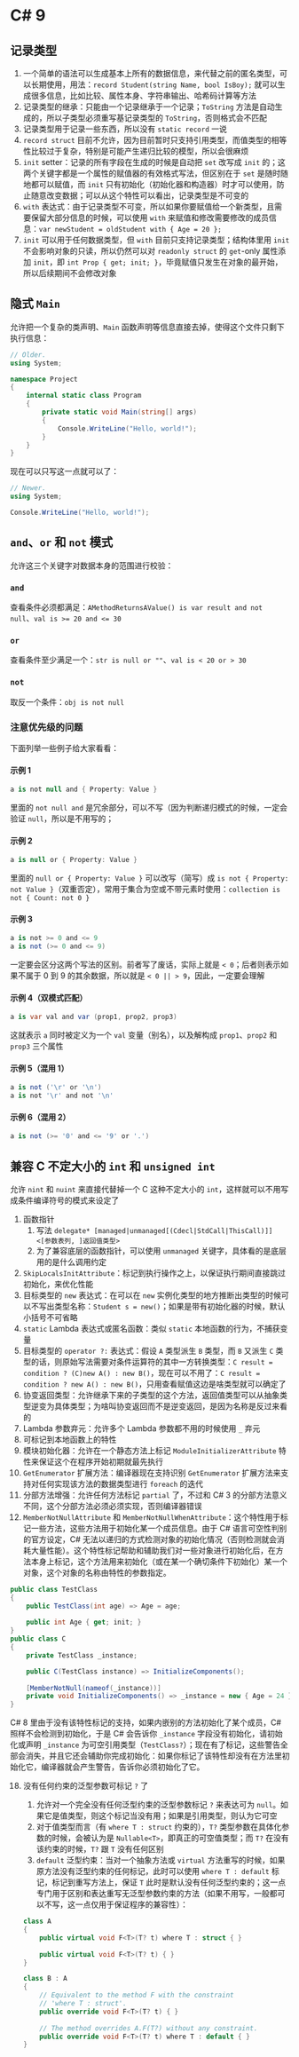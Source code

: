 # C# 9
## 记录类型

1. 一个简单的语法可以生成基本上所有的数据信息，来代替之前的匿名类型，可以长期使用，用法：`record Student(string Name, bool IsBoy);` 就可以生成很多信息，比如比较、属性本身、字符串输出、哈希码计算等方法
2. 记录类型的继承：只能由一个记录继承于一个记录；`ToString` 方法是自动生成的，所以子类型必须重写基记录类型的 `ToString`，否则格式会不匹配
3. 记录类型用于记录一些东西，所以没有 `static record` 一说
4. `record struct` 目前不允许，因为目前暂时只支持引用类型，而值类型的相等性比较过于复杂，特别是可能产生递归比较的模型，所以会很麻烦
5. `init` setter：记录的所有字段在生成的时候是自动把 `set` 改写成 `init` 的；这两个关键字都是一个属性的赋值器的有效格式写法，但区别在于 `set` 是随时随地都可以赋值，而 `init` 只有初始化（初始化器和构造器）时才可以使用，防止随意改变数据；可以从这个特性可以看出，记录类型是不可变的
6. `with` 表达式：由于记录类型不可变，所以如果你要赋值给一个新类型，且需要保留大部分信息的时候，可以使用 `with` 来赋值和修改需要修改的成员信息：`var newStudent = oldStudent with { Age = 20 };`
7. `init` 可以用于任何数据类型，但 `with` 目前只支持记录类型；结构体里用 `init` 不会影响对象的只读，所以仍然可以对 `readonly struct` 的 `get`-only 属性添加 `init`，即 `int Prop { get; init; }`，毕竟赋值只发生在对象的最开始，所以后续期间不会修改对象

## 隐式 `Main`

允许把一个复杂的类声明、`Main` 函数声明等信息直接去掉，使得这个文件只剩下执行信息：

```csharp
// Older.
using System;

namespace Project
{
    internal static class Program
    {
        private static void Main(string[] args)
        {
            Console.WriteLine("Hello, world!");
        }
    }
}
```

现在可以只写这一点就可以了：

```csharp
// Newer.
using System;

Console.WriteLine("Hello, world!");
```

## `and`、`or` 和 `not` 模式

允许这三个关键字对数据本身的范围进行校验：

### `and`

查看条件必须都满足：`AMethodReturnsAValue() is var result and not null`、`val is >= 20 and <= 30`

### `or`

查看条件至少满足一个：`str is null or ""`、`val is < 20 or > 30`

### `not`

取反一个条件：`obj is not null`

### 注意优先级的问题

下面列举一些例子给大家看看：

#### 示例 1

```csharp
a is not null and { Property: Value }
```

里面的 `not null and` 是冗余部分，可以不写（因为判断递归模式的时候，一定会验证 `null`，所以是不用写的；

#### 示例 2

```csharp
a is null or { Property: Value }
```

里面的 `null or { Property: Value }` 可以改写（简写）成 `is not { Property: not Value }`（双重否定），常用于集合为空或不带元素时使用：`collection is not { Count: not 0 }`

#### 示例 3

```csharp
a is not >= 0 and <= 9
a is not (>= 0 and <= 9)
```

一定要会区分这两个写法的区别。前者写了废话，实际上就是 `< 0`；后者则表示如果不属于 0 到 9 的其余数据，所以就是 `< 0 || > 9`，因此，一定要会理解

#### 示例 4（双模式匹配）

```csharp
a is var val and var (prop1, prop2, prop3)
```

这就表示 `a` 同时被定义为一个 `val` 变量（别名），以及解构成 `prop1`、`prop2` 和 `prop3` 三个属性

#### 示例 5（混用 1）

```csharp
a is not ('\r' or '\n')
a is not '\r' and not '\n'
```

#### 示例 6（混用 2）

```csharp
a is not (>= '0' and <= '9' or '.')
```

## 兼容 C 不定大小的 `int` 和 `unsigned int`

允许 `nint` 和 `nuint` 来直接代替掉一个 C 这种不定大小的 `int`，这样就可以不用写成条件编译符号的模式来设定了

1. 函数指针
    1. 写法 `delegate* [managed|unmanaged[(Cdecl|StdCall|ThisCall)]] <[参数表列, ]返回值类型>`
    2. 为了兼容底层的函数指针，可以使用 `unmanaged` 关键字，具体看的是底层用的是什么调用约定
2. `SkipLocalsInitAttribute`：标记到执行操作之上，以保证执行期间直接跳过初始化，来优化性能
3. 目标类型的 `new` 表达式：在可以在 `new` 实例化类型的地方推断出类型的时候可以不写出类型名称：`Student s = new()`；如果是带有初始化器的时候，默认小括号不可省略
4. `static` Lambda 表达式或匿名函数：类似 `static` 本地函数的行为，不捕获变量
5. 目标类型的 `operator ?:` 表达式：假设 `A` 类型派生 `B` 类型，而 `B` 又派生 `C` 类型的话，则原始写法需要对条件运算符的其中一方转换类型：`C result = condition ? (C)new A() : new B()`，现在可以不用了：`C result = condition ? new A() : new B()`，只用查看赋值这边是啥类型就可以确定了
6. 协变返回类型：允许继承下来的子类型的这个方法，返回值类型可以从抽象类型逆变为具体类型；为啥叫协变返回而不是逆变返回，是因为名称是反过来看的
7. Lambda 参数弃元：允许多个 Lambda 参数都不用的时候使用 `_` 弃元
8. 可标记到本地函数上的特性
9. 模块初始化器：允许在一个静态方法上标记 `ModuleInitializerAttribute` 特性来保证这个在程序开始初期就最先执行
10. `GetEnumerator` 扩展方法：编译器现在支持识别 `GetEnumerator` 扩展方法来支持对任何实现该方法的数据类型进行 `foreach` 的迭代
11. 分部方法增强：允许任何方法标记 `partial` 了，不过和 C# 3 的分部方法意义不同，这个分部方法必须必须实现，否则编译器错误
12. `MemberNotNullAttribute` 和 `MemberNotNullWhenAttribute`：这个特性用于标记一些方法，这些方法用于初始化某一个成员信息。由于 C# 语言可空性判别的官方设定，C# 无法以递归的方式检测对象的初始化情况（否则检测就会消耗大量性能）。这个特性标记帮助和辅助我们对一些对象进行初始化后，在方法本身上标记，这个方法用来初始化（或在某一个确切条件下初始化）某一个对象，这个对象的名称由特性的参数指定。

```csharp
public class TestClass
{
    public TestClass(int age) => Age = age;
    
    public int Age { get; init; }
}
public class C
{
    private TestClass _instance;

    public C(TestClass instance) => InitializeComponents();
    
    [MemberNotNull(nameof(_instance))]
    private void InitializeComponents() => _instance = new { Age = 24 };
}
```

C# 8 里由于没有该特性标记的支持，如果内嵌别的方法初始化了某个成员，C# 照样不会检测到初始化，于是 C# 会告诉你 `_instance` 字段没有初始化，请初始化或声明 `_instance` 为可空引用类型（`TestClass?`）；现在有了标记，这些警告全部会消失，并且它还会辅助你完成初始化：如果你标记了该特性却没有在方法里初始化它，编译器就会产生警告，告诉你必须初始化了它。

18. 没有任何约束的泛型参数可标记 `?` 了
     1. 允许对一个完全没有任何泛型约束的泛型参数标记 `?` 来表达可为 `null`。如果它是值类型，则这个标记当没有用；如果是引用类型，则认为它可空
     2. 对于值类型而言（有 `where T : struct` 约束的），`T?` 类型参数在具体化参数的时候，会被认为是 `Nullable<T>`，即真正的可空值类型；而 `T?` 在没有该约束的时候，`T?` 跟 `T` 没有任何区别
     3. `default` 泛型约束：当对一个抽象方法或 `virtual` 方法重写的时候，如果原方法没有泛型约束的任何标记，此时可以使用 `where T : default` 标记，标记到重写方法上，保证 `T` 此时是默认没有任何泛型约束的；这一点专门用于区别和表达重写无泛型参数约束的方法（如果不用写，一般都可以不写，这一点仅用于保证程序的兼容性）：

     ```csharp
     class A
     {
         public virtual void F<T>(T? t) where T : struct { }
         
         public virtual void F<T>(T? t) { }
     }
     
     class B : A
     {
         // Equivalent to the method F with the constraint
         // 'where T : struct'.
         public override void F<T>(T? t) { }
         
         // The method overrides A.F(T?) without any constraint.
         public override void F<T>(T? t) where T : default { }
     }
     ```
